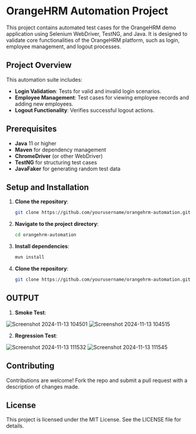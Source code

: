 # OrangeHRM Automation Project

This project contains automated test cases for the OrangeHRM demo application using Selenium WebDriver, TestNG, and Java. It is designed to validate core functionalities of the OrangeHRM platform, such as login, employee management, and logout processes.

## Project Overview

This automation suite includes:
- **Login Validation**: Tests for valid and invalid login scenarios.
- **Employee Management**: Test cases for viewing employee records and adding new employees.
- **Logout Functionality**: Verifies successful logout actions.
## Prerequisites

- **Java** 11 or higher
- **Maven** for dependency management
- **ChromeDriver** (or other WebDriver)
- **TestNG** for structuring test cases
- **JavaFaker** for generating random test data

## Setup and Installation

1. **Clone the repository**:
   ```bash
   git clone https://github.com/yourusername/orangehrm-automation.git

2. **Navigate to the project directory**:
   ```bash
   cd orangehrm-automation

3. **Install dependencies**:
   ```bash
   mvn install

4. **Clone the repository**:
   ```bash
   git clone https://github.com/yourusername/orangehrm-automation.git

## OUTPUT

1. **Smoke Test**:

![Screenshot 2024-11-13 104501](https://github.com/user-attachments/assets/d1a12ec8-39ae-47f6-bd9d-acf9f9d9156f)
![Screenshot 2024-11-13 104515](https://github.com/user-attachments/assets/971bc95f-2a33-4e20-9185-de77131b84d2)

2. **Regression Test**:
   
![Screenshot 2024-11-13 111532](https://github.com/user-attachments/assets/f75f955c-47c4-4354-a3a0-da7dbce65aff)
![Screenshot 2024-11-13 111545](https://github.com/user-attachments/assets/76bd7740-3511-49ed-b7c2-457be46b445b)


## Contributing
Contributions are welcome! Fork the repo and submit a pull request with a description of changes made.

## License
This project is licensed under the MIT License. See the LICENSE file for details.

